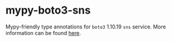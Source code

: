 # mypy-boto3-sns

Mypy-friendly type annotations for `boto3` 1.10.19 `sns` service.
More information can be found [here](https://github.com/vemel/mypy_boto3).